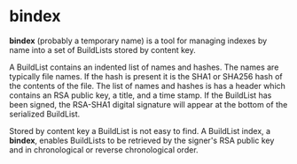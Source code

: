 # bindex

**bindex** (probably a temporary name) is a tool for managing indexes
by name into a set of BuildLists stored by content key.

A BuildList contains an indented list of names and hashes.  The names are
typically file names.  If the hash is present it is the SHA1 or SHA256
hash of the contents of the file.  The list of names and hashes is has
a header which contains an RSA public key, a title, and a time stamp.
If the BuildList has been signed, the RSA-SHA1 digital signature will
appear at the bottom of the serialized BuildList.

Stored by content key a BuildList is not easy to find.  A BuildList index, 
a **bindex**, enables BuildLists to be retrieved by the signer's RSA
public key and in chronological or reverse chronological order.
